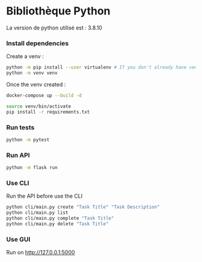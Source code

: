 # Bibliothèque Python

La version de python utilisé est : 3.8.10

### Install dependencies

Create a venv :

```sh
python -m pip install --user virtualenv # If you don't already have venv
python -m venv venv
```

Once the venv created :


```sh
docker-compose up --build -d
```

```sh
source venv/bin/activate
pip install -r requirements.txt
```

### Run tests

```sh
python -m pytest
```

### Run API

```sh
python -m flask run
```

### Use CLI

Run the API before use the CLI

```sh
python cli/main.py create "Task Title" "Task Description"
python cli/main.py list
python cli/main.py complete "Task Title"
python cli/main.py delete "Task Title"
```

### Use GUI 

Run on http://127.0.0.1:5000
